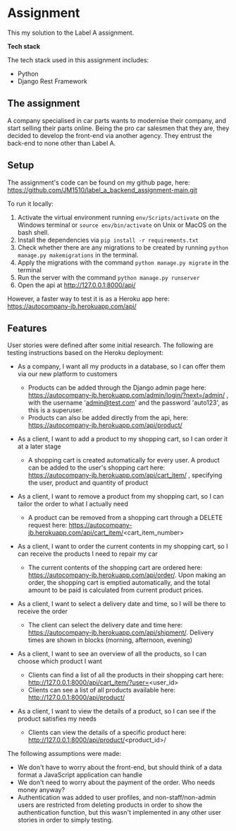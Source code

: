 # Assignment

This my solution to the Label A assignment. 

**Tech stack**

The tech stack used in this assignment includes:

* Python
* Django Rest Framework

The assignment
---------
A company specialised in car parts wants to modernise their company, and start selling their parts online. Being the pro car salesmen that they are, they decided to develop the front-end via another agency. They entrust the back-end to none other than Label A.

Setup
----------
The assignment's code can be found on my github page, here: https://github.com/JM1510/label_a_backend_assignment-main.git

To run it locally:
1. Activate the virtual environment running `env/Scripts/activate` on the Windows terminal or `source env/bin/activate` on Unix or MacOS on the bash shell.
2. Install the dependencies via `pip install -r requirements.txt`
3. Check whether there are any migrations to be created by running `python manage.py makemigrations` in the terminal.
4. Apply the migrations with the command `python manage.py migrate` in the terminal
5. Run the server with the command `python manage.py runserver`
6. Open the api at http://127.0.0.1:8000/api/

However, a faster way to test it is as a Heroku app here: https://autocompany-jb.herokuapp.com/api/

Features
------------
User stories were defined after some initial research. The following are testing instructions based on the Heroku deployment:

* As a company, I want all my products in a database, so I can offer them via our new platform to customers
    * Products can be added through the Django admin page here: https://autocompany-jb.herokuapp.com/admin/login/?next=/admin/ , with the username 'admin@test.com' and the password 'auto123', as this is a superuser.
    * Products can also be added directly from the api, here: https://autocompany-jb.herokuapp.com/api/product/

* As a client, I want to add a product to my shopping cart, so I can order it at a later stage

    * A shopping cart is created automatically for every user. A product can be added to the user's shopping cart here: https://autocompany-jb.herokuapp.com/api/cart_item/ , specifying the user, product and quantity of product

* As a client, I want to remove a product from my shopping cart, so I can tailor the order to what I actually need
    * A product can be removed from a shopping cart through a DELETE request here: https://autocompany-jb.herokuapp.com/api/cart_item/<cart_item_number> 

* As a client, I want to order the current contents in my shopping cart, so I can receive the products I need to repair my car
    * The current contents of the shopping cart are ordered here: https://autocompany-jb.herokuapp.com/api/order/. Upon making an order, the shopping cart is emptied automatically, and the total amount to be paid is calculated from current product prices.
* As a client, I want to select a delivery date and time, so I will be there to receive the order
    * The client can select the delivery date and time here: https://autocompany-jb.herokuapp.com/api/shipment/. Delivery times are shown in blocks (morning, afternoon, evening)

* As a client, I want to see an overview of all the products, so I can choose which product I want
    * Clients can find a list of all the products in their shopping cart here: http://127.0.0.1:8000/api/cart_item/?user=<user_id>
    * Clients can see a list of all products available here: http://127.0.0.1:8000/api/product/
* As a client, I want to view the details of a product, so I can see if the product satisfies my needs
    * Clients can view the details of a specific product here: http://127.0.0.1:8000/api/product/<product_id>/

The following assumptions were made:

* We don't have to worry about the front-end, but should think of a data format a JavaScript application can handle
* We don't need to worry about the payment of the order. Who needs money anyway?
* Authentication was added to user profiles, and non-staff/non-admin users are restricted from deleting products in order to show the authentication function, but this wasn't implemented in any other user stories in order to simply testing.




